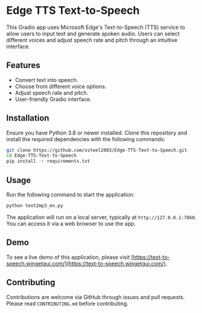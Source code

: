 
# Edge TTS Text-to-Speech

This Gradio app uses Microsoft Edge's Text-to-Speech (TTS) service to allow users to input text and generate spoken audio. Users can select different voices and adjust speech rate and pitch through an intuitive interface.

## Features

- Convert text into speech.
- Choose from different voice options.
- Adjust speech rate and pitch.
- User-friendly Gradio interface.

## Installation

Ensure you have Python 3.8 or newer installed. Clone this repository and install the required dependencies with the following commands:

```bash
git clone https://github.com/xsteel2003/Edge-TTS-Text-to-Speech.git
cd Edge-TTS-Text-to-Speech
pip install -r requirements.txt
```

## Usage

Run the following command to start the application:

```bash
python text2mp3_en.py
```

The application will run on a local server, typically at `http://127.0.0.1:7860`. You can access it via a web browser to use the app.

## Demo

To see a live demo of this application, please visit [https://text-to-speech.wingetgui.com/](https://text-to-speech.wingetgui.com/).

## Contributing

Contributions are welcome via GitHub through issues and pull requests. Please read `CONTRIBUTING.md` before contributing.



